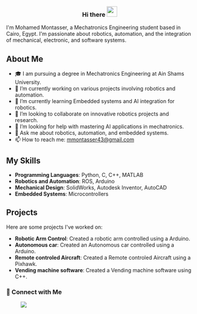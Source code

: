 <h3 align="center">
  Hi there
  <img src="https://media.giphy.com/media/hvRJCLFzcasrR4ia7z/giphy.gif" width="28">
</h3>

I'm Mohamed Montasser, a Mechatronics Engineering student based in Cairo, Egypt. I'm passionate about 
robotics, automation, and the integration of mechanical, electronic, and software systems.

## About Me

- 🎓 I am pursuing a degree in Mechatronics Engineering at Ain Shams University.
- 💼 I’m currently working on various projects involving robotics and automation.
- 🌱 I’m currently learning Embedded systems and AI integration for robotics.
- 👯 I’m looking to collaborate on innovative robotics projects and research.
- 🤔 I’m looking for help with mastering AI applications in mechatronics.
- 💬 Ask me about robotics, automation, and embedded systems.
- 📫 How to reach me: mmontasser43@gmail.com

## My Skills

- **Programming Languages**: Python, C, C++, MATLAB
- **Robotics and Automation**: ROS, Arduino
- **Mechanical Design**: SolidWorks, Autodesk Inventor, AutoCAD
- **Embedded Systems**: Microcontrollers

## Projects

Here are some projects I've worked on:

- **Robotic Arm Control**: Created a robotic arm controlled using a Arduino.
- **Autonomous car**: Created an Autonomous car controlled using a Arduino.
- **Remote controled Aircraft**: Created a Remote controled Aircraft using a Pixhawk.
- **Vending machine software**: Created a Vending machine software using C++.

### 🔗 Connect with Me 
&nbsp;&nbsp;&nbsp;&nbsp;&nbsp;&nbsp;&nbsp;&nbsp;&nbsp; <a href="https://www.linkedin.com/in/mohamed-montasser-/" target="_blank"><img src="https://img.shields.io/badge/-LinkedIn-0077B5?style=for-the-badge&logo=Linkedin&logoColor=white"/></a>

